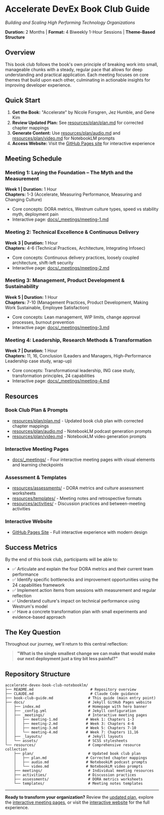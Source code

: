 # Accelerate DevEx Book Club Guide

*Building and Scaling High Performing Technology Organizations*

**Duration:** 2 Months | **Format:** 4 Biweekly 1-Hour Sessions | **Theme-Based Structure**

## Overview

This book club follows the book's own principle of breaking work into small, manageable chunks with a steady, regular pace that allows for deep understanding and practical application. Each meeting focuses on core themes that build upon each other, culminating in actionable insights for improving developer experience.

## Quick Start

1. **Get the Book:** "Accelerate" by Nicole Forsgren, Jez Humble, and Gene Kim
2. **Review Updated Plan:** See [resources/plan/plan.md](resources/plan/plan.md) for corrected chapter mappings
3. **Generate Content:** Use [resources/plan/audio.md](resources/plan/audio.md) and [resources/plan/video.md](resources/plan/video.md) for NotebookLM prompts
4. **Access Website:** Visit the [GitHub Pages site](https://mhenke.github.io/accelerate-devex-book-club-notebooklm/) for interactive experience

## Meeting Schedule

### Meeting 1: Laying the Foundation – The Myth and the Measurement

**Week 1 | Duration:** 1 Hour  
**Chapters:** 1-3 (Accelerate, Measuring Performance, Measuring and Changing Culture)

- Core concepts: DORA metrics, Westrum culture types, speed vs stability myth, deployment pain
- Interactive page: [docs/_meetings/meeting-1.md](docs/_meetings/meeting-1.md)

### Meeting 2: Technical Excellence & Continuous Delivery

**Week 3 | Duration:** 1 Hour  
**Chapters:** 4-6 (Technical Practices, Architecture, Integrating Infosec)

- Core concepts: Continuous delivery practices, loosely coupled architecture, shift-left security
- Interactive page: [docs/_meetings/meeting-2.md](docs/_meetings/meeting-2.md)

### Meeting 3: Management, Product Development & Sustainability

**Week 5 | Duration:** 1 Hour  
**Chapters:** 7-10 (Management Practices, Product Development, Making Work Sustainable, Employee Satisfaction)

- Core concepts: Lean management, WIP limits, change approval processes, burnout prevention
- Interactive page: [docs/_meetings/meeting-3.md](docs/_meetings/meeting-3.md)

### Meeting 4: Leadership, Research Methods & Transformation

**Week 7 | Duration:** 1 Hour  
**Chapters:** 11, 16, Conclusion (Leaders and Managers, High-Performance Leadership case study, wrap-up)

- Core concepts: Transformational leadership, ING case study, transformation principles, 24 capabilities
- Interactive page: [docs/_meetings/meeting-4.md](docs/_meetings/meeting-4.md)

## Resources

### Book Club Plan & Prompts

- [resources/plan/plan.md](resources/plan/plan.md) - Updated book club plan with corrected chapter mappings
- [resources/plan/audio.md](resources/plan/audio.md) - NotebookLM podcast generation prompts  
- [resources/plan/video.md](resources/plan/video.md) - NotebookLM video generation prompts

### Interactive Meeting Pages

- [docs/_meetings/](docs/_meetings/) - Four interactive meeting pages with visual elements and learning checkpoints

### Assessment & Templates

- [resources/assessments/](resources/assessments/) - DORA metrics and culture assessment worksheets
- [resources/templates/](resources/templates/) - Meeting notes and retrospective formats
- [resources/activities/](resources/activities/) - Discussion practices and between-meeting activities

### Interactive Website

- [GitHub Pages Site](https://mhenke.github.io/accelerate-devex-book-club-notebooklm/) - Full interactive experience with modern design

## Success Metrics

By the end of this book club, participants will be able to:

- ✅ Articulate and explain the four DORA metrics and their current team performance
- ✅ Identify specific bottlenecks and improvement opportunities using the 24 capabilities framework  
- ✅ Implement action items from sessions with measurement and regular reflection
- ✅ Understand culture's impact on technical performance using Westrum's model
- ✅ Have a concrete transformation plan with small experiments and evidence-based approach

## The Key Question

Throughout our journey, we'll return to this central reflection:

> **"What is the single smallest change we can make that would make our next deployment just a tiny bit less painful?"**

## Repository Structure

```
accelerate-devex-book-club-notebooklm/
├── README.md                          # Repository overview
├── CLAUDE.md                          # Claude Code guidance
├── book-club-guide.md                # This guide (main entry point)
├── docs/                             # Jekyll GitHub Pages website
│   ├── index.md                      # Homepage with hero banner
│   ├── _config.yml                   # Jekyll configuration
│   ├── _meetings/                    # Interactive meeting pages
│   │   ├── meeting-1.md             # Week 1: Chapters 1-3
│   │   ├── meeting-2.md             # Week 3: Chapters 4-6  
│   │   ├── meeting-3.md             # Week 5: Chapters 7-10
│   │   └── meeting-4.md             # Week 7: Chapters 11,16
│   ├── _layouts/                     # Jekyll layouts
│   └── assets/                       # SCSS stylesheets
└── resources/                        # Comprehensive resource collection
    ├── plan/                         # Updated book club plan
    │   ├── plan.md                  # Corrected chapter mappings
    │   ├── audio.md                 # NotebookLM podcast prompts
    │   └── video.md                 # NotebookLM video prompts
    ├── meetings/                     # Individual meeting resources
    ├── activities/                   # Discussion practices
    ├── assessments/                  # DORA metrics worksheets
    └── templates/                    # Meeting notes templates
```

---

**Ready to transform your organization?** Review the [updated plan](resources/plan/plan.md), explore the [interactive meeting pages](docs/_meetings/), or visit the [interactive website](https://mhenke.github.io/accelerate-devex-book-club-notebooklm/) for the full experience.